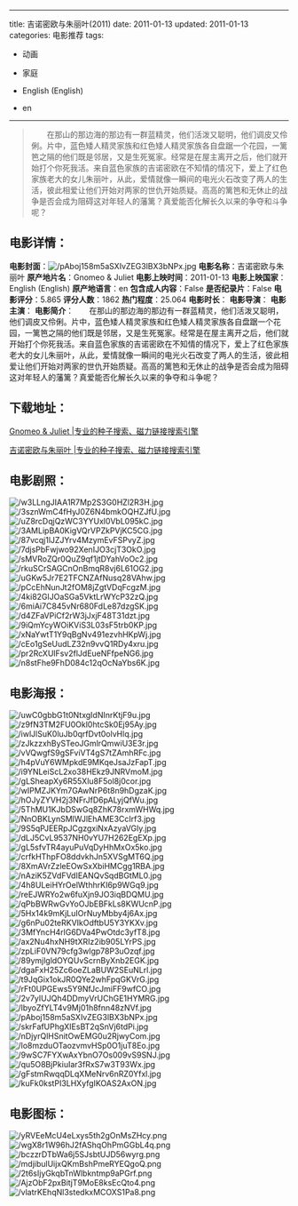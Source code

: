 
---
title: 吉诺密欧与朱丽叶(2011)
date: 2011-01-13
updated: 2011-01-13
categories: 电影推荐
tags:
- 动画
- 家庭

- English (English)
- en
---


> 　　在那山的那边海的那边有一群蓝精灵，他们活泼又聪明，他们调皮又伶俐。片中，蓝色矮人精灵家族和红色矮人精灵家族各自盘踞一个花园，一篱笆之隔的他们既是邻居，又是生死冤家。经常是在屋主离开之后，他们就开始打个你死我活。来自蓝色家族的吉诺密欧在不知情的情况下，爱上了红色家族老大的女儿朱丽叶，从此，爱情就像一瞬间的电光火石改变了两人的生活，彼此相爱让他们开始对两家的世仇开始质疑。高高的篱笆和无休止的战争是否会成为阻碍这对年轻人的藩篱？真爱能否化解长久以来的争夺和斗争呢？

## **电影详情**：

**电影封面**：<img src="https://image.tmdb.org/t/p/w200/pAboj158m5aSXIvZEG3lBX3bNPx.jpg" alt="/pAboj158m5aSXIvZEG3lBX3bNPx.jpg" title="/pAboj158m5aSXIvZEG3lBX3bNPx.jpg">
**电影名称**：吉诺密欧与朱丽叶
**原产地片名**：Gnomeo & Juliet
**电影上映时间**：2011-01-13
**电影上映国家**：English (English)
**原产地语言**：en
**包含成人内容**：False
**是否纪录片**：False
**电影评分**：5.865
**评分人数**：1862
**热门程度**：25.064
**电影时长**：
**电影导演**：
**电影主演**：
**电影简介**：　　在那山的那边海的那边有一群蓝精灵，他们活泼又聪明，他们调皮又伶俐。片中，蓝色矮人精灵家族和红色矮人精灵家族各自盘踞一个花园，一篱笆之隔的他们既是邻居，又是生死冤家。经常是在屋主离开之后，他们就开始打个你死我活。来自蓝色家族的吉诺密欧在不知情的情况下，爱上了红色家族老大的女儿朱丽叶，从此，爱情就像一瞬间的电光火石改变了两人的生活，彼此相爱让他们开始对两家的世仇开始质疑。高高的篱笆和无休止的战争是否会成为阻碍这对年轻人的藩篱？真爱能否化解长久以来的争夺和斗争呢？

## **下载地址**：
[Gnomeo & Juliet |专业的种子搜索、磁力链接搜索引擎](https://movie.amd794.com:2083/?search=Gnomeo%20%26%20Juliet&ordering=&mode=match_phrase&page_size=10&page=1)

[吉诺密欧与朱丽叶 |专业的种子搜索、磁力链接搜索引擎](https://movie.amd794.com:2083/?search=%E5%90%89%E8%AF%BA%E5%AF%86%E6%AC%A7%E4%B8%8E%E6%9C%B1%E4%B8%BD%E5%8F%B6&ordering=&mode=match_phrase&page_size=10&page=1)
 

## **电影剧照**：
<img src="https://image.tmdb.org/t/p/original/w3LLngJIAA1R7Mp2S3G0HZl2R3H.jpg" alt="/w3LLngJIAA1R7Mp2S3G0HZl2R3H.jpg" title="/w3LLngJIAA1R7Mp2S3G0HZl2R3H.jpg"><img src="https://image.tmdb.org/t/p/original/3sznWmC4fHyJ0Z6N4bmkOQHZJfU.jpg" alt="/3sznWmC4fHyJ0Z6N4bmkOQHZJfU.jpg" title="/3sznWmC4fHyJ0Z6N4bmkOQHZJfU.jpg"><img src="https://image.tmdb.org/t/p/original/uZ8rcDqjQzWC3YYUxl0VbL095kC.jpg" alt="/uZ8rcDqjQzWC3YYUxl0VbL095kC.jpg" title="/uZ8rcDqjQzWC3YYUxl0VbL095kC.jpg"><img src="https://image.tmdb.org/t/p/original/3AMLipBA0KigVQrVPZkPVjKC5CG.jpg" alt="/3AMLipBA0KigVQrVPZkPVjKC5CG.jpg" title="/3AMLipBA0KigVQrVPZkPVjKC5CG.jpg"><img src="https://image.tmdb.org/t/p/original/87vcqj1lJZJYrv4MzymEvFSPvyZ.jpg" alt="/87vcqj1lJZJYrv4MzymEvFSPvyZ.jpg" title="/87vcqj1lJZJYrv4MzymEvFSPvyZ.jpg"><img src="https://image.tmdb.org/t/p/original/7djsPbFwjwo92XenIJO3cjT3OkO.jpg" alt="/7djsPbFwjwo92XenIJO3cjT3OkO.jpg" title="/7djsPbFwjwo92XenIJO3cjT3OkO.jpg"><img src="https://image.tmdb.org/t/p/original/sMVRoZQr0QuZ9qf1jtDYahVoOc2.jpg" alt="/sMVRoZQr0QuZ9qf1jtDYahVoOc2.jpg" title="/sMVRoZQr0QuZ9qf1jtDYahVoOc2.jpg"><img src="https://image.tmdb.org/t/p/original/rkuSCrSAGCnOnBmqR8vj6L61OG2.jpg" alt="/rkuSCrSAGCnOnBmqR8vj6L61OG2.jpg" title="/rkuSCrSAGCnOnBmqR8vj6L61OG2.jpg"><img src="https://image.tmdb.org/t/p/original/uGKw5Jr7E2TFCNZAfNusq28VAhw.jpg" alt="/uGKw5Jr7E2TFCNZAfNusq28VAhw.jpg" title="/uGKw5Jr7E2TFCNZAfNusq28VAhw.jpg"><img src="https://image.tmdb.org/t/p/original/pCcEhNunJt2fOM8jZgtVDqFcgzM.jpg" alt="/pCcEhNunJt2fOM8jZgtVDqFcgzM.jpg" title="/pCcEhNunJt2fOM8jZgtVDqFcgzM.jpg"><img src="https://image.tmdb.org/t/p/original/4ki82GlJOaSGa5VktLrWYcP32zQ.jpg" alt="/4ki82GlJOaSGa5VktLrWYcP32zQ.jpg" title="/4ki82GlJOaSGa5VktLrWYcP32zQ.jpg"><img src="https://image.tmdb.org/t/p/original/6miAi7C845vNr680FdLe87dzgSK.jpg" alt="/6miAi7C845vNr680FdLe87dzgSK.jpg" title="/6miAi7C845vNr680FdLe87dzgSK.jpg"><img src="https://image.tmdb.org/t/p/original/d4ZFaVPiCf2rW3jJxjF48T31dzt.jpg" alt="/d4ZFaVPiCf2rW3jJxjF48T31dzt.jpg" title="/d4ZFaVPiCf2rW3jJxjF48T31dzt.jpg"><img src="https://image.tmdb.org/t/p/original/9iQmYcyWOiKViS3L03sF5trb0KP.jpg" alt="/9iQmYcyWOiKViS3L03sF5trb0KP.jpg" title="/9iQmYcyWOiKViS3L03sF5trb0KP.jpg"><img src="https://image.tmdb.org/t/p/original/xNaYwtT1Y9qBgNv491ezvhHKpWj.jpg" alt="/xNaYwtT1Y9qBgNv491ezvhHKpWj.jpg" title="/xNaYwtT1Y9qBgNv491ezvhHKpWj.jpg"><img src="https://image.tmdb.org/t/p/original/cEo1gSeUudLZ32n9vvQ1RDy4xru.jpg" alt="/cEo1gSeUudLZ32n9vvQ1RDy4xru.jpg" title="/cEo1gSeUudLZ32n9vvQ1RDy4xru.jpg"><img src="https://image.tmdb.org/t/p/original/pr2RcXUlFsv2flJdEueNFfpeNG6.jpg" alt="/pr2RcXUlFsv2flJdEueNFfpeNG6.jpg" title="/pr2RcXUlFsv2flJdEueNFfpeNG6.jpg"><img src="https://image.tmdb.org/t/p/original/n8stFhe9FhD084c12qOcNaYbs6K.jpg" alt="/n8stFhe9FhD084c12qOcNaYbs6K.jpg" title="/n8stFhe9FhD084c12qOcNaYbs6K.jpg">

## **电影海报**：
<img src="https://image.tmdb.org/t/p/original/uwC0gbbG1t0NtxgIdNInrKtjF9u.jpg" alt="/uwC0gbbG1t0NtxgIdNInrKtjF9u.jpg" title="/uwC0gbbG1t0NtxgIdNInrKtjF9u.jpg"><img src="https://image.tmdb.org/t/p/original/z9fN3TM2FU0Okl0htcSk0Ej95Ay.jpg" alt="/z9fN3TM2FU0Okl0htcSk0Ej95Ay.jpg" title="/z9fN3TM2FU0Okl0htcSk0Ej95Ay.jpg"><img src="https://image.tmdb.org/t/p/original/iwlJlSuK0luJb0qrfDvt0olvHlq.jpg" alt="/iwlJlSuK0luJb0qrfDvt0olvHlq.jpg" title="/iwlJlSuK0luJb0qrfDvt0olvHlq.jpg"><img src="https://image.tmdb.org/t/p/original/zJkzzxhBySTeoJGmlrQmwiU3E3r.jpg" alt="/zJkzzxhBySTeoJGmlrQmwiU3E3r.jpg" title="/zJkzzxhBySTeoJGmlrQmwiU3E3r.jpg"><img src="https://image.tmdb.org/t/p/original/vVQwgfS9gSFviVT4gS7tZAmhRFc.jpg" alt="/vVQwgfS9gSFviVT4gS7tZAmhRFc.jpg" title="/vVQwgfS9gSFviVT4gS7tZAmhRFc.jpg"><img src="https://image.tmdb.org/t/p/original/h4pVuY6WMpkdE9MKqeJsaJzFapT.jpg" alt="/h4pVuY6WMpkdE9MKqeJsaJzFapT.jpg" title="/h4pVuY6WMpkdE9MKqeJsaJzFapT.jpg"><img src="https://image.tmdb.org/t/p/original/i9YNLeiScL2xo38HEkz9JNRVmoM.jpg" alt="/i9YNLeiScL2xo38HEkz9JNRVmoM.jpg" title="/i9YNLeiScL2xo38HEkz9JNRVmoM.jpg"><img src="https://image.tmdb.org/t/p/original/gLSheapXy6R55Xlu8F5ol8j0cor.jpg" alt="/gLSheapXy6R55Xlu8F5ol8j0cor.jpg" title="/gLSheapXy6R55Xlu8F5ol8j0cor.jpg"><img src="https://image.tmdb.org/t/p/original/wIPMZJKYm7GAwNrP6t8n9hDgzaK.jpg" alt="/wIPMZJKYm7GAwNrP6t8n9hDgzaK.jpg" title="/wIPMZJKYm7GAwNrP6t8n9hDgzaK.jpg"><img src="https://image.tmdb.org/t/p/original/hOJyZYVH2j3NFrJfD6pALyjQfWu.jpg" alt="/hOJyZYVH2j3NFrJfD6pALyjQfWu.jpg" title="/hOJyZYVH2j3NFrJfD6pALyjQfWu.jpg"><img src="https://image.tmdb.org/t/p/original/5ThMU1KJbDSwGq8ZhK78rxmWHWq.jpg" alt="/5ThMU1KJbDSwGq8ZhK78rxmWHWq.jpg" title="/5ThMU1KJbDSwGq8ZhK78rxmWHWq.jpg"><img src="https://image.tmdb.org/t/p/original/NnOBKLynSMlWJlEhAME3CcIrf3.jpg" alt="/NnOBKLynSMlWJlEhAME3CcIrf3.jpg" title="/NnOBKLynSMlWJlEhAME3CcIrf3.jpg"><img src="https://image.tmdb.org/t/p/original/9S5qPJEERpJCgzgxiNxAzyaVGly.jpg" alt="/9S5qPJEERpJCgzgxiNxAzyaVGly.jpg" title="/9S5qPJEERpJCgzgxiNxAzyaVGly.jpg"><img src="https://image.tmdb.org/t/p/original/dLJ5CvL9537NH0vYU7H262EgEXp.jpg" alt="/dLJ5CvL9537NH0vYU7H262EgEXp.jpg" title="/dLJ5CvL9537NH0vYU7H262EgEXp.jpg"><img src="https://image.tmdb.org/t/p/original/gL5sfvTR4ayuPuVqDyHhMxOx5ko.jpg" alt="/gL5sfvTR4ayuPuVqDyHhMxOx5ko.jpg" title="/gL5sfvTR4ayuPuVqDyHhMxOx5ko.jpg"><img src="https://image.tmdb.org/t/p/original/crfkHThpFO8ddvkhJn5XVSgMT6Q.jpg" alt="/crfkHThpFO8ddvkhJn5XVSgMT6Q.jpg" title="/crfkHThpFO8ddvkhJn5XVSgMT6Q.jpg"><img src="https://image.tmdb.org/t/p/original/8XmAVrZzleEOwSxXbiHMCgg1RBA.jpg" alt="/8XmAVrZzleEOwSxXbiHMCgg1RBA.jpg" title="/8XmAVrZzleEOwSxXbiHMCgg1RBA.jpg"><img src="https://image.tmdb.org/t/p/original/nAziK5ZVdFVdIEANQvSqdBGtML0.jpg" alt="/nAziK5ZVdFVdIEANQvSqdBGtML0.jpg" title="/nAziK5ZVdFVdIEANQvSqdBGtML0.jpg"><img src="https://image.tmdb.org/t/p/original/4h8ULeiHYrOelWthhrKI6p9WGq9.jpg" alt="/4h8ULeiHYrOelWthhrKI6p9WGq9.jpg" title="/4h8ULeiHYrOelWthhrKI6p9WGq9.jpg"><img src="https://image.tmdb.org/t/p/original/reEJWRYo2w6fuXjn9JO3iqBDQMU.jpg" alt="/reEJWRYo2w6fuXjn9JO3iqBDQMU.jpg" title="/reEJWRYo2w6fuXjn9JO3iqBDQMU.jpg"><img src="https://image.tmdb.org/t/p/original/qPbBWRwGvYoOJbEBFkLs8KWUcnP.jpg" alt="/qPbBWRwGvYoOJbEBFkLs8KWUcnP.jpg" title="/qPbBWRwGvYoOJbEBFkLs8KWUcnP.jpg"><img src="https://image.tmdb.org/t/p/original/5Hx14k9mKjLuIOrNuyMbby4j6Ax.jpg" alt="/5Hx14k9mKjLuIOrNuyMbby4j6Ax.jpg" title="/5Hx14k9mKjLuIOrNuyMbby4j6Ax.jpg"><img src="https://image.tmdb.org/t/p/original/g6nPu02teRKVIkOdftbU5Y3YKXv.jpg" alt="/g6nPu02teRKVIkOdftbU5Y3YKXv.jpg" title="/g6nPu02teRKVIkOdftbU5Y3YKXv.jpg"><img src="https://image.tmdb.org/t/p/original/3MfYncH4rlG6DVa4PwOtdc3yfT8.jpg" alt="/3MfYncH4rlG6DVa4PwOtdc3yfT8.jpg" title="/3MfYncH4rlG6DVa4PwOtdc3yfT8.jpg"><img src="https://image.tmdb.org/t/p/original/ax2Nu4hxNH9tXRIz2ib905LYrPS.jpg" alt="/ax2Nu4hxNH9tXRIz2ib905LYrPS.jpg" title="/ax2Nu4hxNH9tXRIz2ib905LYrPS.jpg"><img src="https://image.tmdb.org/t/p/original/zpLiF0VN79cfg3wlgp78P3uOzqf.jpg" alt="/zpLiF0VN79cfg3wlgp78P3uOzqf.jpg" title="/zpLiF0VN79cfg3wlgp78P3uOzqf.jpg"><img src="https://image.tmdb.org/t/p/original/89ymjlgldOYQUvScrnByXnb2EGK.jpg" alt="/89ymjlgldOYQUvScrnByXnb2EGK.jpg" title="/89ymjlgldOYQUvScrnByXnb2EGK.jpg"><img src="https://image.tmdb.org/t/p/original/dgaFxH25Zc6oeZLaBUW2SEuNLrl.jpg" alt="/dgaFxH25Zc6oeZLaBUW2SEuNLrl.jpg" title="/dgaFxH25Zc6oeZLaBUW2SEuNLrl.jpg"><img src="https://image.tmdb.org/t/p/original/t9JqGix1okJR0QYe2whFpqGKVrG.jpg" alt="/t9JqGix1okJR0QYe2whFpqGKVrG.jpg" title="/t9JqGix1okJR0QYe2whFpqGKVrG.jpg"><img src="https://image.tmdb.org/t/p/original/rFt0UPGEws5Y9NfJcJmiFF9wfCO.jpg" alt="/rFt0UPGEws5Y9NfJcJmiFF9wfCO.jpg" title="/rFt0UPGEws5Y9NfJcJmiFF9wfCO.jpg"><img src="https://image.tmdb.org/t/p/original/2v7yIUJQh4DDmyVrUChGE1HYMRG.jpg" alt="/2v7yIUJQh4DDmyVrUChGE1HYMRG.jpg" title="/2v7yIUJQh4DDmyVrUChGE1HYMRG.jpg"><img src="https://image.tmdb.org/t/p/original/lbyoZfYLT4v9Mj01h8fnn48zNVf.jpg" alt="/lbyoZfYLT4v9Mj01h8fnn48zNVf.jpg" title="/lbyoZfYLT4v9Mj01h8fnn48zNVf.jpg"><img src="https://image.tmdb.org/t/p/original/pAboj158m5aSXIvZEG3lBX3bNPx.jpg" alt="/pAboj158m5aSXIvZEG3lBX3bNPx.jpg" title="/pAboj158m5aSXIvZEG3lBX3bNPx.jpg"><img src="https://image.tmdb.org/t/p/original/skrFafUPhgXIEsBT2qSnVj6tdPi.jpg" alt="/skrFafUPhgXIEsBT2qSnVj6tdPi.jpg" title="/skrFafUPhgXIEsBT2qSnVj6tdPi.jpg"><img src="https://image.tmdb.org/t/p/original/nDjyrQlHSnitOwEMG0u2RjwyCom.jpg" alt="/nDjyrQlHSnitOwEMG0u2RjwyCom.jpg" title="/nDjyrQlHSnitOwEMG0u2RjwyCom.jpg"><img src="https://image.tmdb.org/t/p/original/lo8mzduOTaozvmvHSp0O1juT8Eo.jpg" alt="/lo8mzduOTaozvmvHSp0O1juT8Eo.jpg" title="/lo8mzduOTaozvmvHSp0O1juT8Eo.jpg"><img src="https://image.tmdb.org/t/p/original/9wSC7FYXwAxYbnO7Os009vS9SNJ.jpg" alt="/9wSC7FYXwAxYbnO7Os009vS9SNJ.jpg" title="/9wSC7FYXwAxYbnO7Os009vS9SNJ.jpg"><img src="https://image.tmdb.org/t/p/original/qu5O8BjPkiuIar3fRxS7w3T93Wx.jpg" alt="/qu5O8BjPkiuIar3fRxS7w3T93Wx.jpg" title="/qu5O8BjPkiuIar3fRxS7w3T93Wx.jpg"><img src="https://image.tmdb.org/t/p/original/gFstmRwqqDLqXMeNrv6nRZ0Yfxl.jpg" alt="/gFstmRwqqDLqXMeNrv6nRZ0Yfxl.jpg" title="/gFstmRwqqDLqXMeNrv6nRZ0Yfxl.jpg"><img src="https://image.tmdb.org/t/p/original/kuFk0kstPI3LHXyfgIKOAS2AxON.jpg" alt="/kuFk0kstPI3LHXyfgIKOAS2AxON.jpg" title="/kuFk0kstPI3LHXyfgIKOAS2AxON.jpg">

## **电影图标**：
<img src="https://image.tmdb.org/t/p/original/yRVEeMcU4eLxys5th2gOnMsZHcy.png" alt="/yRVEeMcU4eLxys5th2gOnMsZHcy.png" title="/yRVEeMcU4eLxys5th2gOnMsZHcy.png"><img src="https://image.tmdb.org/t/p/original/wgX8r1W96hJ2fAShqOhPmGGbL4q.png" alt="/wgX8r1W96hJ2fAShqOhPmGGbL4q.png" title="/wgX8r1W96hJ2fAShqOhPmGGbL4q.png"><img src="https://image.tmdb.org/t/p/original/bczzrDTbWa6j5SJsbtUJD56wyrg.png" alt="/bczzrDTbWa6j5SJsbtUJD56wyrg.png" title="/bczzrDTbWa6j5SJsbtUJD56wyrg.png"><img src="https://image.tmdb.org/t/p/original/mdjibulUijxQKmBshPmeRYEQgoQ.png" alt="/mdjibulUijxQKmBshPmeRYEQgoQ.png" title="/mdjibulUijxQKmBshPmeRYEQgoQ.png"><img src="https://image.tmdb.org/t/p/original/2t6sIjyGkqbTnWlbkntmp9aPGrf.png" alt="/2t6sIjyGkqbTnWlbkntmp9aPGrf.png" title="/2t6sIjyGkqbTnWlbkntmp9aPGrf.png"><img src="https://image.tmdb.org/t/p/original/AjzObF2pxBitjT9MoE8ksEcQto4.png" alt="/AjzObF2pxBitjT9MoE8ksEcQto4.png" title="/AjzObF2pxBitjT9MoE8ksEcQto4.png"><img src="https://image.tmdb.org/t/p/original/vlatrKEhqNl3stedkxMCOXS1Pa8.png" alt="/vlatrKEhqNl3stedkxMCOXS1Pa8.png" title="/vlatrKEhqNl3stedkxMCOXS1Pa8.png">
